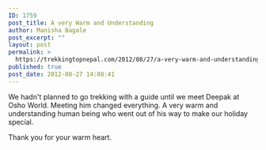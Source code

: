 ```yaml
---
ID: 1759
post_title: A very Warm and Understanding
author: Manisha Bagale
post_excerpt: ""
layout: post
permalink: >
  https://trekkingtopnepal.com/2012/08/27/a-very-warm-and-understanding/
published: true
post_date: 2012-08-27 14:08:41
---
```

We hadn't planned to go trekking with a guide until we meet Deepak at Osho World. Meeting him changed everything. A very warm and understanding human being who went out of his way to make our holiday special.

Thank you for your warm heart.